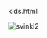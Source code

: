 kids.html

![svinki2](https://github.com/tanchikkhat/kids-site.github.io/assets/161824325/231293d8-4df1-42df-be31-e9606e59fb7a)
